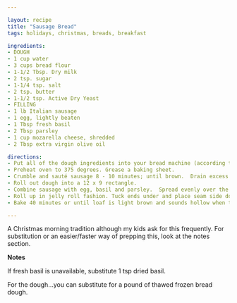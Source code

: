 ```yaml
---

layout: recipe
title: "Sausage Bread"
tags: holidays, christmas, breads, breakfast 

ingredients:
- DOUGH
- 1 cup water
- 3 cups bread flour
- 1-1/2 Tbsp. Dry milk
- 2 tsp. sugar
- 1-1/4 tsp. salt
- 2 tsp. butter
- 1-1/2 tsp. Active Dry Yeast
- FILLING
- 1 lb Italian sausage
- 1 egg, lightly beaten
- 1 Tbsp fresh basil
- 2 Tbsp parsley
- 1 cup mozarella cheese, shredded
- 2 Tbsp extra virgin olive oil

directions:
- Put all of the dough ingredients into your bread machine (according to the manufacturers instructions) and set on the dough cycle. Should be about 1hr. 40 mins until it is done.
- Preheat oven to 375 degrees. Grease a baking sheet.
- Crumble and sauté sausage 8 - 10 minutes; until brown.  Drain excess fat.
- Roll out dough into a 12 x 9 rectangle.
- Combine sausage with egg, basil and parsley.  Spread evenly over the dough, leaving 1" boarder.  Sprinkle with cheese.
- Roll up in jelly roll fashion. Tuck ends under and place seam side down.  Brush lightly with  oil.
- Bake 40 minutes or until loaf is light brown and sounds hollow when tapped. Cook and slice.

---
```


A Christmas morning tradition although my kids ask for this frequently. For substitution or an easier/faster way of prepping this, look at the notes section.

**Notes**

If fresh basil is unavailable, substitute 1 tsp dried basil.

For the dough...you can substitute for a pound of thawed frozen bread dough.
